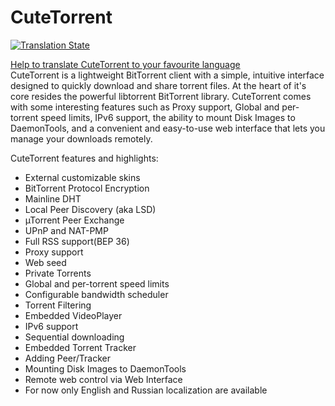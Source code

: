 # CuteTorrent

<a href="http://translate.cutetorrent.info/engage/cutetorrent/?utm_source=widget">
<img src="http://translate.cutetorrent.info/widgets/cutetorrent/-/svg-badge.svg" alt="Translation State" />
</a>

[Help to translate CuteTorrent to your favourite language](http://translate.cutetorrent.info/)  
CuteTorrent is a lightweight BitTorrent client with a simple, intuitive interface designed to quickly download and share torrent files. At the heart of it's core resides the powerful libtorrent BitTorrent library. CuteTorrent comes with some interesting features such as Proxy support, Global and per-torrent speed limits, IPv6 support, the ability to mount Disk Images to DaemonTools, and a convenient and easy-to-use web interface that lets you manage your downloads remotely.

CuteTorrent features and highlights:
* External customizable skins
* BitTorrent Protocol Encryption
* Mainline DHT
* Local Peer Discovery (aka LSD)
* µTorrent Peer Exchange
* UPnP and NAT-PMP
* Full RSS support(BEP 36)
* Proxy support
* Web seed
* Private Torrents
* Global and per-torrent speed limits
* Configurable bandwidth scheduler
* Torrent Filtering
* Embedded VideoPlayer
* IPv6 support
* Sequential downloading
* Embedded Torrent Tracker
* Adding Peer/Tracker
* Mounting Disk Images to DaemonTools
* Remote web control via Web Interface
* For now only English and Russian localization are available
